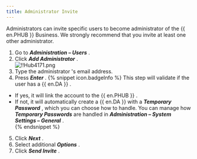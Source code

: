 ```yaml
---
title: Administrator Invite
---
```

Administrators can invite specific users to become administrator of the {{ en.PHUB }} Business. We strongly recommend that you invite at least one other administrator.  

1. Go to ***Administration – Users*** . 
1. Click ***Add Administrator*** .  
![!!Hub4171.png](/img/en/hub/Hub4171.png) 
1. Type the administrator 's email address. 
1. Press ***Enter*** . 
{% snippet icon.badgeInfo %} 
This step will validate if the user has a {{ en.DA }} .  

* If yes, it will link the account to the {{ en.PHUB }} .  
* If not, it will automatically create a {{ en.DA }} with a ***Temporary Password*** , which you can choose how to handle. You can manage how ***Temporary Passwords*** are handled in ***Administration – System Settings – General*** .  
{% endsnippet %}
 
5. Click ***Next*** . 
1. Select additional ***Options*** . 
1. Click ***Send Invite*** . 

